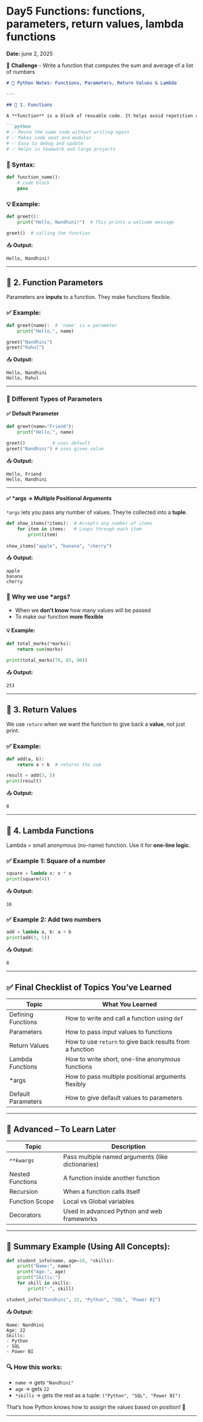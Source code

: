 
# Day5 Functions: functions, parameters, return values, lambda functions

**Date:** june 2, 2025

🎯 **Challenge** - Write a function that computes the sum and average of a list of numbers


````markdown
# 🧠 Python Notes: Functions, Parameters, Return Values & Lambda

---

## 🧩 1. Functions

A **function** is a block of reusable code. It helps avoid repetition and keeps code organized.

```python
# ✅ Reuse the same code without writing again
# ✅ Makes code neat and modular
# ✅ Easy to debug and update
# ✅ Helps in teamwork and large projects
````

### 🔹 Syntax:

```python
def function_name():
    # code block
    pass
```

### 💡 Example:

```python
def greet():
    print("Hello, Nandhini!")  # This prints a welcome message

greet()  # calling the function
```

📤 **Output:**

```
Hello, Nandhini!
```

---

## 🧩 2. Function Parameters

Parameters are **inputs** to a function. They make functions flexible.

### ✅ Example:

```python
def greet(name):  # 'name' is a parameter
    print("Hello,", name)

greet("Nandhini")
greet("Rahul")
```

📤 **Output:**

```
Hello, Nandhini
Hello, Rahul
```

---

### 🔸 Different Types of Parameters

#### ✅ Default Parameter

```python
def greet(name="Friend"):
    print("Hello,", name)

greet()          # uses default
greet("Nandhini") # uses given value
```

📤 **Output:**

```
Hello, Friend
Hello, Nandhini
```

---

#### ✅ \*args → Multiple Positional Arguments

`*args` lets you pass any number of values. They’re collected into a **tuple**.

```python
def show_items(*items):  # Accepts any number of items
    for item in items:   # Loops through each item
        print(item)
        
show_items("apple", "banana", "cherry")
```

📤 **Output:**

```
apple
banana
cherry
```

### 💬 Why we use \*args?

* When we **don’t know** how many values will be passed
* To make our function **more flexible**

#### 💡 Example:

```python
def total_marks(*marks):
    return sum(marks)

print(total_marks(78, 85, 90))
```

📤 **Output:**

```
253
```

---

## 🧩 3. Return Values

We use `return` when we want the function to give back a **value**, not just print.

### ✅ Example:

```python
def add(a, b):
    return a + b  # returns the sum

result = add(3, 5)
print(result)
```

📤 **Output:**

```
8
```

---

## 🧩 4. Lambda Functions

Lambda = small anonymous (no-name) function. Use it for **one-line logic**.

### ✅ Example 1: Square of a number

```python
square = lambda x: x * x
print(square(4))
```

📤 **Output:**

```
16
```

### ✅ Example 2: Add two numbers

```python
add = lambda a, b: a + b
print(add(3, 5))
```

📤 **Output:**

```
8
```

---

## ✅ Final Checklist of Topics You’ve Learned

| Topic              | What You Learned                                         |
| ------------------ | -------------------------------------------------------- |
| Defining Functions | How to write and call a function using `def`             |
| Parameters         | How to pass input values to functions                    |
| Return Values      | How to use `return` to give back results from a function |
| Lambda Functions   | How to write short, one-line anonymous functions         |
| \*args             | How to pass multiple positional arguments flexibly       |
| Default Parameters | How to give default values to parameters                 |

---

## 🧠 Advanced – To Learn Later

| Topic            | Description                                       |
| ---------------- | ------------------------------------------------- |
| `**kwargs`       | Pass multiple named arguments (like dictionaries) |
| Nested Functions | A function inside another function                |
| Recursion        | When a function calls itself                      |
| Function Scope   | Local vs Global variables                         |
| Decorators       | Used in advanced Python and web frameworks        |

---

## 📌 Summary Example (Using All Concepts):

```python
def student_info(name, age=18, *skills):
    print("Name:", name)
    print("Age:", age)
    print("Skills:")
    for skill in skills:
        print("-", skill)

student_info("Nandhini", 22, "Python", "SQL", "Power BI")
```

📤 **Output:**

```
Name: Nandhini
Age: 22
Skills:
- Python
- SQL
- Power BI
```

### 🔍 How this works:

* `name` → gets `"Nandhini"`
* `age` → gets `22`
* `*skills` → gets the rest as a tuple: `("Python", "SQL", "Power BI")`

That’s how Python knows how to assign the values based on position! 🎯

---




